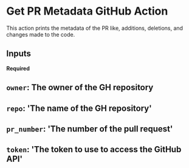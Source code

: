 # Get PR Metadata GitHub Action

This action prints the metadata of the PR like, additions, deletions, and changes made to the code. 

## Inputs

**Required**

## `owner`: The owner of the GH repository
## `repo`:  'The name of the GH repository'
## `pr_number`: 'The number of the pull request'
## `token`: 'The token to use to access the GitHub API'

